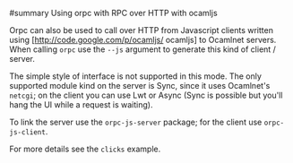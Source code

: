 #summary Using orpc with RPC over HTTP with ocamljs

Orpc can also be used to call over HTTP from Javascript clients
written using [http://code.google.com/p/ocamljs/ ocamljs] to Ocamlnet
servers. When calling `orpc` use the `--js` argument to generate this
kind of client / server.

The simple style of interface is not supported in this mode. The only
supported module kind on the server is Sync, since it uses Ocamlnet's
`netcgi`; on the client you can use Lwt or Async (Sync is possible but
you'll hang the UI while a request is waiting).

To link the server use the `orpc-js-server` package; for the client
use `orpc-js-client`.

For more details see the `clicks` example.
